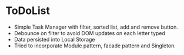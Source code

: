 # ToDoList

* Simple Task Manager with filter, sorted list, add and remove button.
* Debounce on filter to avoid DOM updates on each letter typed
* Data persisted into Local Storage
* Tried to incorporate Module pattern, facade pattern and Singleton.
